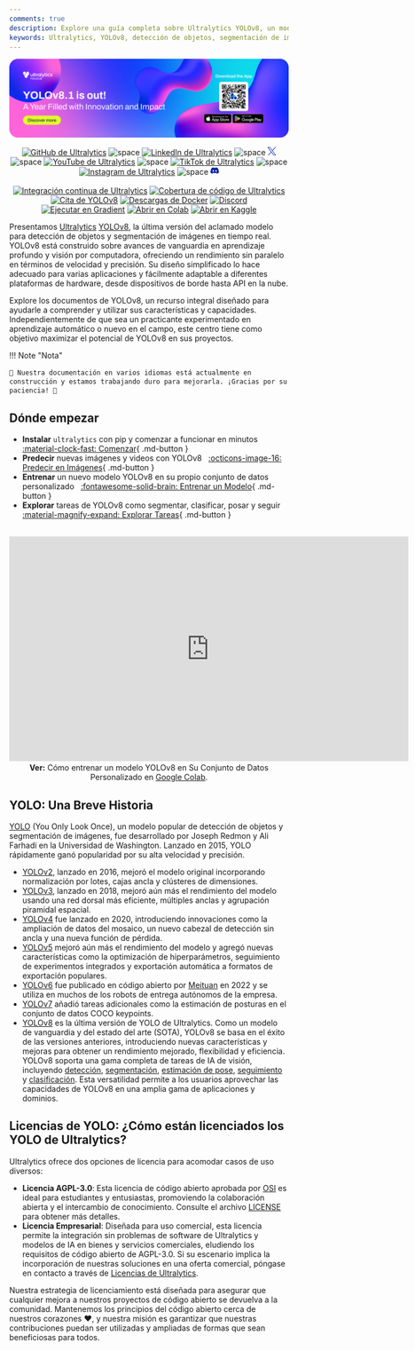 ```yaml
---
comments: true
description: Explore una guía completa sobre Ultralytics YOLOv8, un modelo de alta velocidad y precisión para detección de objetos y segmentación de imágenes. Tutoriales de instalación, predicción, entrenamiento y más.
keywords: Ultralytics, YOLOv8, detección de objetos, segmentación de imágenes, aprendizaje automático, aprendizaje profundo, visión por computadora, instalación YOLOv8, predicción YOLOv8, entrenamiento YOLOv8, historia de YOLO, licencias YOLO
---
```


<div align="center">
  <p>
    <a href="https://www.ultralytics.com/blog/ultralytics-yolov8-turns-one-a-year-of-breakthroughs-and-innovations" target="_blank">
    <img width="1024" src="https://raw.githubusercontent.com/ultralytics/assets/main/yolov8/banner-yolov8.png" alt="Banner de Ultralytics YOLO"></a>
  </p>
  <a href="https://github.com/ultralytics"><img src="https://github.com/ultralytics/assets/raw/main/social/logo-social-github.png" width="3%" alt="GitHub de Ultralytics"></a>
  <img src="https://github.com/ultralytics/assets/raw/main/social/logo-transparent.png" width="3%" alt="space">
  <a href="https://www.linkedin.com/company/ultralytics/"><img src="https://github.com/ultralytics/assets/raw/main/social/logo-social-linkedin.png" width="3%" alt="LinkedIn de Ultralytics"></a>
  <img src="https://github.com/ultralytics/assets/raw/main/social/logo-transparent.png" width="3%" alt="space">
  <a href="https://twitter.com/ultralytics"><img src="https://github.com/ultralytics/assets/raw/main/social/logo-social-twitter.png" width="3%" alt="Twitter de Ultralytics"></a>
  <img src="https://github.com/ultralytics/assets/raw/main/social/logo-transparent.png" width="3%" alt="space">
  <a href="https://youtube.com/ultralytics"><img src="https://github.com/ultralytics/assets/raw/main/social/logo-social-youtube.png" width="3%" alt="YouTube de Ultralytics"></a>
  <img src="https://github.com/ultralytics/assets/raw/main/social/logo-transparent.png" width="3%" alt="space">
  <a href="https://www.tiktok.com/@ultralytics"><img src="https://github.com/ultralytics/assets/raw/main/social/logo-social-tiktok.png" width="3%" alt="TikTok de Ultralytics"></a>
  <img src="https://github.com/ultralytics/assets/raw/main/social/logo-transparent.png" width="3%" alt="space">
  <a href="https://www.instagram.com/ultralytics/"><img src="https://github.com/ultralytics/assets/raw/main/social/logo-social-instagram.png" width="3%" alt="Instagram de Ultralytics"></a>
  <img src="https://github.com/ultralytics/assets/raw/main/social/logo-transparent.png" width="3%" alt="space">
  <a href="https://ultralytics.com/discord"><img src="https://github.com/ultralytics/assets/raw/main/social/logo-social-discord.png" width="3%" alt="Discord de Ultralytics"></a>
  <br>
  <br>
  <a href="https://github.com/ultralytics/ultralytics/actions/workflows/ci.yaml"><img src="https://github.com/ultralytics/ultralytics/actions/workflows/ci.yaml/badge.svg" alt="Integración continua de Ultralytics"></a>
  <a href="https://codecov.io/github/ultralytics/ultralytics"><img src="https://codecov.io/github/ultralytics/ultralytics/branch/main/graph/badge.svg?token=HHW7IIVFVY" alt="Cobertura de código de Ultralytics"></a>
  <a href="https://zenodo.org/badge/latestdoi/264818686"><img src="https://zenodo.org/badge/264818686.svg" alt="Cita de YOLOv8"></a>
  <a href="https://hub.docker.com/r/ultralytics/ultralytics"><img src="https://img.shields.io/docker/pulls/ultralytics/ultralytics?logo=docker" alt="Descargas de Docker"></a>
  <a href="https://ultralytics.com/discord"><img alt="Discord" src="https://img.shields.io/discord/1089800235347353640?logo=discord&logoColor=white&label=Discord&color=blue"></a>
  <br>
  <a href="https://console.paperspace.com/github/ultralytics/ultralytics"><img src="https://assets.paperspace.io/img/gradient-badge.svg" alt="Ejecutar en Gradient"></a>
  <a href="https://colab.research.google.com/github/ultralytics/ultralytics/blob/main/examples/tutorial.ipynb"><img src="https://colab.research.google.com/assets/colab-badge.svg" alt="Abrir en Colab"></a>
  <a href="https://www.kaggle.com/ultralytics/yolov8"><img src="https://kaggle.com/static/images/open-in-kaggle.svg" alt="Abrir en Kaggle"></a>
</div>

Presentamos [Ultralytics](https://ultralytics.com) [YOLOv8](https://github.com/ultralytics/ultralytics), la última versión del aclamado modelo para detección de objetos y segmentación de imágenes en tiempo real. YOLOv8 está construido sobre avances de vanguardia en aprendizaje profundo y visión por computadora, ofreciendo un rendimiento sin paralelo en términos de velocidad y precisión. Su diseño simplificado lo hace adecuado para varias aplicaciones y fácilmente adaptable a diferentes plataformas de hardware, desde dispositivos de borde hasta API en la nube.

Explore los documentos de YOLOv8, un recurso integral diseñado para ayudarle a comprender y utilizar sus características y capacidades. Independientemente de que sea un practicante experimentado en aprendizaje automático o nuevo en el campo, este centro tiene como objetivo maximizar el potencial de YOLOv8 en sus proyectos.

!!! Note "Nota"

    🚧 Nuestra documentación en varios idiomas está actualmente en construcción y estamos trabajando duro para mejorarla. ¡Gracias por su paciencia! 🙏

## Dónde empezar

- **Instalar** `ultralytics` con pip y comenzar a funcionar en minutos &nbsp; [:material-clock-fast: Comenzar](quickstart.md){ .md-button }
- **Predecir** nuevas imágenes y videos con YOLOv8 &nbsp; [:octicons-image-16: Predecir en Imágenes](modes/predict.md){ .md-button }
- **Entrenar** un nuevo modelo YOLOv8 en su propio conjunto de datos personalizado &nbsp; [:fontawesome-solid-brain: Entrenar un Modelo](modes/train.md){ .md-button }
- **Explorar** tareas de YOLOv8 como segmentar, clasificar, posar y seguir &nbsp; [:material-magnify-expand: Explorar Tareas](tasks/index.md){ .md-button }

<p align="center">
  <br>
  <iframe width="720" height="405" src="https://www.youtube.com/embed/LNwODJXcvt4?si=7n1UvGRLSd9p5wKs"
    title="Reproductor de video de YouTube" frameborder="0"
    allow="accelerometer; autoplay; clipboard-write; encrypted-media; gyroscope; picture-in-picture; web-share"
    allowfullscreen>
  </iframe>
  <br>
  <strong>Ver:</strong> Cómo entrenar un modelo YOLOv8 en Su Conjunto de Datos Personalizado en <a href="https://colab.research.google.com/github/ultralytics/ultralytics/blob/main/examples/tutorial.ipynb" target="_blank">Google Colab</a>.
</p>

## YOLO: Una Breve Historia

[YOLO](https://arxiv.org/abs/1506.02640) (You Only Look Once), un modelo popular de detección de objetos y segmentación de imágenes, fue desarrollado por Joseph Redmon y Ali Farhadi en la Universidad de Washington. Lanzado en 2015, YOLO rápidamente ganó popularidad por su alta velocidad y precisión.

- [YOLOv2](https://arxiv.org/abs/1612.08242), lanzado en 2016, mejoró el modelo original incorporando normalización por lotes, cajas ancla y clústeres de dimensiones.
- [YOLOv3](https://pjreddie.com/media/files/papers/YOLOv3.pdf), lanzado en 2018, mejoró aún más el rendimiento del modelo usando una red dorsal más eficiente, múltiples anclas y agrupación piramidal espacial.
- [YOLOv4](https://arxiv.org/abs/2004.10934) fue lanzado en 2020, introduciendo innovaciones como la ampliación de datos del mosaico, un nuevo cabezal de detección sin ancla y una nueva función de pérdida.
- [YOLOv5](https://github.com/ultralytics/yolov5) mejoró aún más el rendimiento del modelo y agregó nuevas características como la optimización de hiperparámetros, seguimiento de experimentos integrados y exportación automática a formatos de exportación populares.
- [YOLOv6](https://github.com/meituan/YOLOv6) fue publicado en código abierto por [Meituan](https://about.meituan.com/) en 2022 y se utiliza en muchos de los robots de entrega autónomos de la empresa.
- [YOLOv7](https://github.com/WongKinYiu/yolov7) añadió tareas adicionales como la estimación de posturas en el conjunto de datos COCO keypoints.
- [YOLOv8](https://github.com/ultralytics/ultralytics) es la última versión de YOLO de Ultralytics. Como un modelo de vanguardia y del estado del arte (SOTA), YOLOv8 se basa en el éxito de las versiones anteriores, introduciendo nuevas características y mejoras para obtener un rendimiento mejorado, flexibilidad y eficiencia. YOLOv8 soporta una gama completa de tareas de IA de visión, incluyendo [detección](tasks/detect.md), [segmentación](tasks/segment.md), [estimación de pose](tasks/pose.md), [seguimiento](modes/track.md) y [clasificación](tasks/classify.md). Esta versatilidad permite a los usuarios aprovechar las capacidades de YOLOv8 en una amplia gama de aplicaciones y dominios.

## Licencias de YOLO: ¿Cómo están licenciados los YOLO de Ultralytics?

Ultralytics ofrece dos opciones de licencia para acomodar casos de uso diversos:

- **Licencia AGPL-3.0**: Esta licencia de código abierto aprobada por [OSI](https://opensource.org/licenses/) es ideal para estudiantes y entusiastas, promoviendo la colaboración abierta y el intercambio de conocimiento. Consulte el archivo [LICENSE](https://github.com/ultralytics/ultralytics/blob/main/LICENSE) para obtener más detalles.
- **Licencia Empresarial**: Diseñada para uso comercial, esta licencia permite la integración sin problemas de software de Ultralytics y modelos de IA en bienes y servicios comerciales, eludiendo los requisitos de código abierto de AGPL-3.0. Si su escenario implica la incorporación de nuestras soluciones en una oferta comercial, póngase en contacto a través de [Licencias de Ultralytics](https://ultralytics.com/license).

Nuestra estrategia de licenciamiento está diseñada para asegurar que cualquier mejora a nuestros proyectos de código abierto se devuelva a la comunidad. Mantenemos los principios del código abierto cerca de nuestros corazones ❤️, y nuestra misión es garantizar que nuestras contribuciones puedan ser utilizadas y ampliadas de formas que sean beneficiosas para todos.
